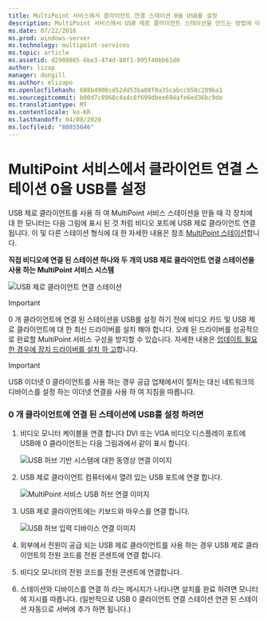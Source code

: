 ```yaml
---
title: MultiPoint 서비스에서 클라이언트 연결 스테이션 0을 USB를 설정
description: MultiPoint 서비스에서 USB 제로 클라이언트 스테이션을 만드는 방법에 대해 알아봅니다.
ms.date: 07/22/2016
ms.prod: windows-server
ms.technology: multipoint-services
ms.topic: article
ms.assetid: d2908865-6be3-474d-88f1-995f40bb61d0
author: lizap
manager: dongill
ms.author: elizapo
ms.openlocfilehash: 688b4908cd52dd53ba88f0a35cabccb58c289ba1
ms.sourcegitcommit: b00d7c8968c4adc8f699dbee694afe6ed36bc9de
ms.translationtype: MT
ms.contentlocale: ko-KR
ms.lasthandoff: 04/08/2020
ms.locfileid: "80855646"
---
```

# <a name="set-up-a-usb-zero-client-connected-station-in-multipoint-services"></a>MultiPoint 서비스에서 클라이언트 연결 스테이션 0을 USB를 설정
USB 제로 클라이언트를 사용 하 여 MultiPoint 서비스 스테이션을 만들 때 각 장치에 대 한 모니터는 다음 그림에 표시 된 것 처럼 비디오 포트에 USB 제로 클라이언트 연결 됩니다. 이 및 다른 스테이션 형식에 대 한 자세한 내용은 참조 [MultiPoint 스테이션](MultiPoint-services-Stations.md)합니다.
  
**직접 비디오에 연결 된 스테이션 하나와 두 개의 USB 제로 클라이언트 연결 스테이션을 사용 하는 MultiPoint 서비스 시스템**  
  
![USB 제로 클라이언트 연결 스테이션](./media/WMS11_diagram7.gif)  
  
> [!IMPORTANT]  
> 0 개 클라이언트에 연결 된 스테이션을 USB를 설정 하기 전에 비디오 카드 및 USB 제로 클라이언트에 대 한 최신 드라이버를 설치 해야 합니다. 오래 된 드라이버를 성공적으로 완료할 MultiPoint 서비스 구성을 방지할 수 있습니다. 자세한 내용은 [업데이트 필요한 경우에 장치 드라이버를 설치 하 고](Update-and-install-device-drivers-if-needed.md)합니다.  
  
> [!IMPORTANT]  
> USB 이더넷 0 클라이언트를 사용 하는 경우 공급 업체에서이 절차는 대신 네트워크의 디바이스를 설정 하는 이더넷 연결을 사용 하 여 지침을 따릅니다.  
  
### <a name="to-set-up-a-usb-zero-client-connected-station"></a>0 개 클라이언트에 연결 된 스테이션에 USB를 설정 하려면  
  
1.  비디오 모니터 케이블을 연결 합니다 DVI 또는 VGA 비디오 디스플레이 포트에 USB에 0 클라이언트는 다음 그림과에서 같이 표시 합니다.  
  
    ![USB 허브 기반 시스템에 대한 동영상 연결 이미지](./media/WMSVideoConnection.gif)  
  
2.  USB 제로 클라이언트 컴퓨터에서 열려 있는 USB 포트에 연결 합니다.  
  
    ![MultiPoint 서비스 USB 허브 연결 이미지](./media/WMSUSBHubConnection.gif)  
  
3.  USB 제로 클라이언트에는 키보드와 마우스를 연결 합니다.  
  
    ![USB 허브 입력 디바이스 연결 이미지](./media/WMSUSBDeviceConnection.gif)  
  
4.  외부에서 전원이 공급 되는 USB 제로 클라이언트를 사용 하는 경우 USB 제로 클라이언트의 전원 코드를 전원 콘센트에 연결 합니다.  
  
5.  비디오 모니터의 전원 코드를 전원 콘센트에 연결합니다.  
  
6.  스테이션와 디바이스를 연결 하 라는 메시지가 나타나면 설치를 완료 하려면 모니터에 지시를 따릅니다. (일반적으로 USB 0 클라이언트 연결 스테이션 연관 된 스테이션 자동으로 서버에 추가 하면 됩니다.)